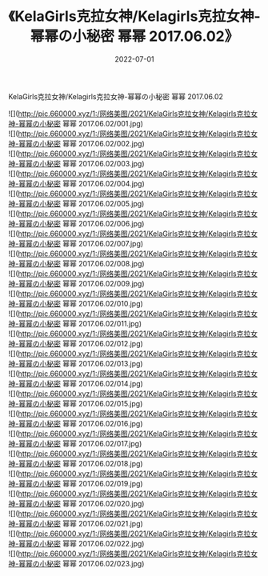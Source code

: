 ﻿---
layout: post
title:  《KelaGirls克拉女神/Kelagirls克拉女神-幂幂の小秘密 幂幂 2017.06.02》
date:   2022-07-01
img: http://pic.660000.xyz/1:/网络美图/2021/KelaGirls克拉女神/Kelagirls克拉女神-幂幂の小秘密 幂幂 2017.06.02/000.jpg
categories: [美女, 清纯, 唯美]
---

KelaGirls克拉女神/Kelagirls克拉女神-幂幂の小秘密 幂幂 2017.06.02

 ![](http://pic.660000.xyz/1:/网络美图/2021/KelaGirls克拉女神/Kelagirls克拉女神-幂幂の小秘密 幂幂 2017.06.02/001.jpg) <br>![](http://pic.660000.xyz/1:/网络美图/2021/KelaGirls克拉女神/Kelagirls克拉女神-幂幂の小秘密 幂幂 2017.06.02/002.jpg) <br>![](http://pic.660000.xyz/1:/网络美图/2021/KelaGirls克拉女神/Kelagirls克拉女神-幂幂の小秘密 幂幂 2017.06.02/003.jpg) <br>![](http://pic.660000.xyz/1:/网络美图/2021/KelaGirls克拉女神/Kelagirls克拉女神-幂幂の小秘密 幂幂 2017.06.02/004.jpg) <br>![](http://pic.660000.xyz/1:/网络美图/2021/KelaGirls克拉女神/Kelagirls克拉女神-幂幂の小秘密 幂幂 2017.06.02/005.jpg) <br>![](http://pic.660000.xyz/1:/网络美图/2021/KelaGirls克拉女神/Kelagirls克拉女神-幂幂の小秘密 幂幂 2017.06.02/006.jpg) <br>![](http://pic.660000.xyz/1:/网络美图/2021/KelaGirls克拉女神/Kelagirls克拉女神-幂幂の小秘密 幂幂 2017.06.02/007.jpg) <br>![](http://pic.660000.xyz/1:/网络美图/2021/KelaGirls克拉女神/Kelagirls克拉女神-幂幂の小秘密 幂幂 2017.06.02/008.jpg) <br>![](http://pic.660000.xyz/1:/网络美图/2021/KelaGirls克拉女神/Kelagirls克拉女神-幂幂の小秘密 幂幂 2017.06.02/009.jpg) <br>![](http://pic.660000.xyz/1:/网络美图/2021/KelaGirls克拉女神/Kelagirls克拉女神-幂幂の小秘密 幂幂 2017.06.02/010.jpg) <br>![](http://pic.660000.xyz/1:/网络美图/2021/KelaGirls克拉女神/Kelagirls克拉女神-幂幂の小秘密 幂幂 2017.06.02/011.jpg) <br>![](http://pic.660000.xyz/1:/网络美图/2021/KelaGirls克拉女神/Kelagirls克拉女神-幂幂の小秘密 幂幂 2017.06.02/012.jpg) <br>![](http://pic.660000.xyz/1:/网络美图/2021/KelaGirls克拉女神/Kelagirls克拉女神-幂幂の小秘密 幂幂 2017.06.02/013.jpg) <br>![](http://pic.660000.xyz/1:/网络美图/2021/KelaGirls克拉女神/Kelagirls克拉女神-幂幂の小秘密 幂幂 2017.06.02/014.jpg) <br>![](http://pic.660000.xyz/1:/网络美图/2021/KelaGirls克拉女神/Kelagirls克拉女神-幂幂の小秘密 幂幂 2017.06.02/015.jpg) <br>![](http://pic.660000.xyz/1:/网络美图/2021/KelaGirls克拉女神/Kelagirls克拉女神-幂幂の小秘密 幂幂 2017.06.02/016.jpg) <br>![](http://pic.660000.xyz/1:/网络美图/2021/KelaGirls克拉女神/Kelagirls克拉女神-幂幂の小秘密 幂幂 2017.06.02/017.jpg) <br>![](http://pic.660000.xyz/1:/网络美图/2021/KelaGirls克拉女神/Kelagirls克拉女神-幂幂の小秘密 幂幂 2017.06.02/018.jpg) <br>![](http://pic.660000.xyz/1:/网络美图/2021/KelaGirls克拉女神/Kelagirls克拉女神-幂幂の小秘密 幂幂 2017.06.02/019.jpg) <br>![](http://pic.660000.xyz/1:/网络美图/2021/KelaGirls克拉女神/Kelagirls克拉女神-幂幂の小秘密 幂幂 2017.06.02/020.jpg) <br>![](http://pic.660000.xyz/1:/网络美图/2021/KelaGirls克拉女神/Kelagirls克拉女神-幂幂の小秘密 幂幂 2017.06.02/021.jpg) <br>![](http://pic.660000.xyz/1:/网络美图/2021/KelaGirls克拉女神/Kelagirls克拉女神-幂幂の小秘密 幂幂 2017.06.02/022.jpg) <br>![](http://pic.660000.xyz/1:/网络美图/2021/KelaGirls克拉女神/Kelagirls克拉女神-幂幂の小秘密 幂幂 2017.06.02/023.jpg) <br>
